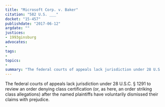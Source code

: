 ```yaml
---
title: "Microsoft Corp. v. Baker"
citation: "582 U.S. ___"
docket: "15-457"
publishdate: "2017-06-12"
argdate: ""
justices:
- 1993ginsburg
advocates:
- 
tags:
- 
topics:
- 
summary: "The federal courts of appeals lack jurisdiction under 28 U.S.C. § 1291 to review an order denying class certification (or, as here, an order striking class allegations) after the named plaintiffs have voluntarily dismissed their claims with prejudice."
---
```

The federal courts of appeals lack jurisdiction under 28 U.S.C. § 1291 to review an order denying class certification (or, as here, an order striking class allegations) after the named plaintiffs have voluntarily dismissed their claims with prejudice.

